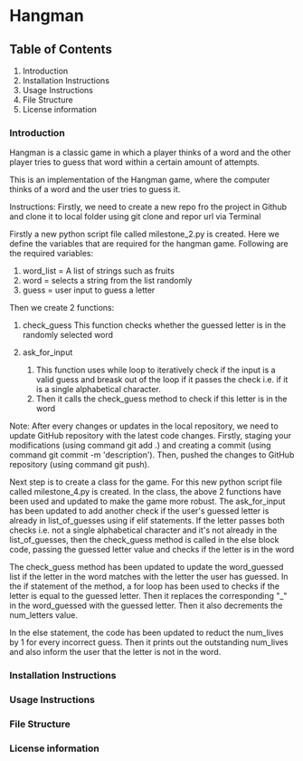 # Hangman

## Table of Contents

1. Introduction
2. Installation Instructions
3. Usage Instructions
4. File Structure
5. License information

### Introduction

Hangman is a classic game in which a player thinks of a word and the other player tries to guess that word within a certain amount of attempts.

This is an implementation of the Hangman game, where the computer thinks of a word and the user tries to guess it. 

Instructions:
Firstly, we need to create a new repo fro the project in Github and clone it to local folder using git clone and repor url via Terminal

Firstly a new python script file called milestone_2.py is created. Here we define the variables that are required for the hangman game. 
Following are the required variables:
1. word_list = A list of strings such as fruits
2. word = selects a string from the list randomly
3. guess = user input to guess a letter

Then we create 2 functions:
1. check_guess 
This function checks whether the guessed letter is in the randomly selected word

2. ask_for_input
    1. This function uses while loop to iteratively check if the input is a valid guess and breask out of the loop if it passes the check i.e. if it is a single alphabetical character.
    2. Then it calls the check_guess method to check if this letter is in the word

Note: After every changes or updates in the local repository, we need to update GitHub repository with the latest code changes. Firstly, staging your modifications (using command git add .) and creating a commit (using command git commit -m 'description'). Then, pushed the changes to GitHub repository (using command git push).

Next step is to create a class for the game. For this new python script file called milestone_4.py is created.
In the class, the above 2 functions have been used and updated to make the game more robust.
The ask_for_input has been updated to add another check if the user's guessed letter is already in list_of_guesses using if elif statements.
If the letter passes both checks i.e. not a single alphabetical character and it's not already in the list_of_guesses, then the check_guess method is called in the else block code, passing the guessed letter value and checks if the letter is in the word

The check_guess method has been updated to update the word_guessed list if the letter in the word matches with the letter the user has guessed.
In the if statement of the method, a for loop has been used to checks if the letter is equal to the guessed letter. Then it replaces the corresponding "_" in the word_guessed with the guessed letter. Then it also decrements the num_letters value.

In the else statement, the code has been updated to reduct the num_lives by 1 for every incorrect guess. Then it prints out the outstanding num_lives and also inform the user that the letter is not in the word.

### Installation Instructions

### Usage Instructions

### File Structure

### License information